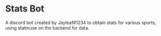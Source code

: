# Stats Bot
A discord bot created by Jayleaf#1234 to obtain stats for various sports, using statmuse on the backend for data.
